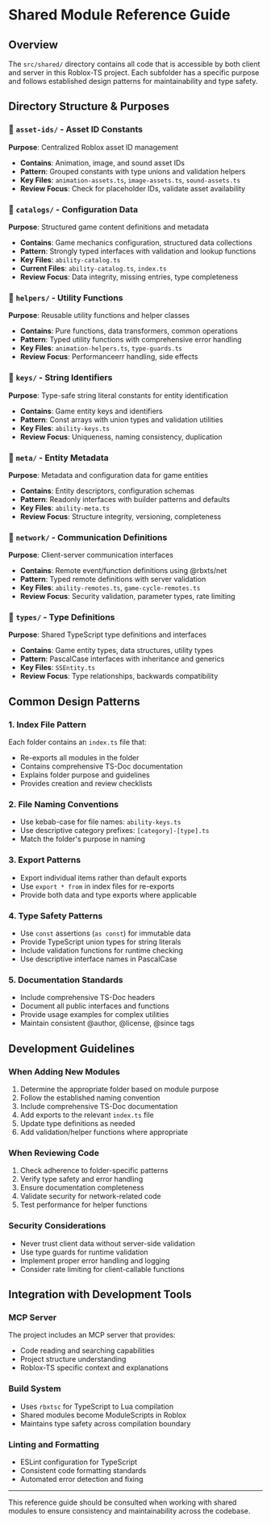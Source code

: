 # Shared Module Reference Guide

## Overview

The `src/shared/` directory contains all code that is accessible by both client and server in this Roblox-TS project. Each subfolder has a specific purpose and follows established design patterns for maintainability and type safety.

## Directory Structure & Purposes

### 📁 `asset-ids/` - Asset ID Constants
**Purpose**: Centralized Roblox asset ID management
- **Contains**: Animation, image, and sound asset IDs
- **Pattern**: Grouped constants with type unions and validation helpers
- **Key Files**: `animation-assets.ts`, `image-assets.ts`, `sound-assets.ts`
- **Review Focus**: Check for placeholder IDs, validate asset availability

### 📁 `catalogs/` - Configuration Data
**Purpose**: Structured game content definitions and metadata
- **Contains**: Game mechanics configuration, structured data collections
- **Pattern**: Strongly typed interfaces with validation and lookup functions
- **Key Files**: `ability-catalog.ts`
- **Current Files**: `ability-catalog.ts`, `index.ts`
- **Review Focus**: Data integrity, missing entries, type completeness

### 📁 `helpers/` - Utility Functions
**Purpose**: Reusable utility functions and helper classes
- **Contains**: Pure functions, data transformers, common operations
- **Pattern**: Typed utility functions with comprehensive error handling
- **Key Files**: `animation-helpers.ts`, `type-guards.ts`
- **Review Focus**: Performanceerr handling, side effects

### 📁 `keys/` - String Identifiers
**Purpose**: Type-safe string literal constants for entity identification
- **Contains**: Game entity keys and identifiers
- **Pattern**: Const arrays with union types and validation utilities
- **Key Files**: `ability-keys.ts`
- **Review Focus**: Uniqueness, naming consistency, duplication

### 📁 `meta/` - Entity Metadata
**Purpose**: Metadata and configuration data for game entities
- **Contains**: Entity descriptors, configuration schemas
- **Pattern**: Readonly interfaces with builder patterns and defaults
- **Key Files**: `ability-meta.ts`
- **Review Focus**: Structure integrity, versioning, completeness

### 📁 `network/` - Communication Definitions
**Purpose**: Client-server communication interfaces
- **Contains**: Remote event/function definitions using @rbxts/net
- **Pattern**: Typed remote definitions with server validation
- **Key Files**: `ability-remotes.ts`, `game-cycle-remotes.ts`
- **Review Focus**: Security validation, parameter types, rate limiting

### 📁 `types/` - Type Definitions
**Purpose**: Shared TypeScript type definitions and interfaces
- **Contains**: Game entity types, data structures, utility types
- **Pattern**: PascalCase interfaces with inheritance and generics
- **Key Files**: `SSEntity.ts`
- **Review Focus**: Type relationships, backwards compatibility

## Common Design Patterns

### 1. Index File Pattern
Each folder contains an `index.ts` file that:
- Re-exports all modules in the folder
- Contains comprehensive TS-Doc documentation
- Explains folder purpose and guidelines
- Provides creation and review checklists

### 2. File Naming Conventions
- Use kebab-case for file names: `ability-keys.ts`
- Use descriptive category prefixes: `[category]-[type].ts`
- Match the folder's purpose in naming

### 3. Export Patterns
- Export individual items rather than default exports
- Use `export * from` in index files for re-exports
- Provide both data and type exports where applicable

### 4. Type Safety Patterns
- Use `const` assertions (`as const`) for immutable data
- Provide TypeScript union types for string literals
- Include validation functions for runtime checking
- Use descriptive interface names in PascalCase

### 5. Documentation Standards
- Include comprehensive TS-Doc headers
- Document all public interfaces and functions
- Provide usage examples for complex utilities
- Maintain consistent @author, @license, @since tags

## Development Guidelines

### When Adding New Modules
1. Determine the appropriate folder based on module purpose
2. Follow the established naming convention
3. Include comprehensive TS-Doc documentation
4. Add exports to the relevant `index.ts` file
5. Update type definitions as needed
6. Add validation/helper functions where appropriate

### When Reviewing Code
1. Check adherence to folder-specific patterns
2. Verify type safety and error handling
3. Ensure documentation completeness
4. Validate security for network-related code
5. Test performance for helper functions

### Security Considerations
- Never trust client data without server-side validation
- Use type guards for runtime validation
- Implement proper error handling and logging
- Consider rate limiting for client-callable functions

## Integration with Development Tools

### MCP Server
The project includes an MCP server that provides:
- Code reading and searching capabilities
- Project structure understanding
- Roblox-TS specific context and explanations

### Build System
- Uses `rbxtsc` for TypeScript to Lua compilation
- Shared modules become ModuleScripts in Roblox
- Maintains type safety across compilation boundary

### Linting and Formatting
- ESLint configuration for TypeScript
- Consistent code formatting standards
- Automated error detection and fixing

---

This reference guide should be consulted when working with shared modules to ensure consistency and maintainability across the codebase.
